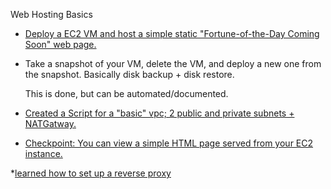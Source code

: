 Web Hosting Basics

* [Deploy a EC2 VM and host a simple static "Fortune-of-the-Day Coming Soon" web page.](https://github.com/Andrews-repo/AWS-Project/blob/master/Basic%20Web%20Host/createServerWithENI.yml)

* Take a snapshot of your VM, delete the VM, and deploy a new one from the snapshot. Basically disk backup + disk restore.
  
  This is done, but can be automated/documented.
  
*  [Created a Script for a "basic" vpc; 2 public and private subnets + NATGatway.](https://github.com/Andrews-repo/AWS-Project/blob/master/Basic%20Web%20Host/createVPC2Pub2Priv.yml)
  
* [Checkpoint: You can view a simple HTML page served from your EC2 instance.](https://github.com/Andrews-repo/AWS-Project/blob/master/Basic%20Web%20Host/Webserver-ENI.yml)
  
 
*[learned how to set up a reverse proxy]()
